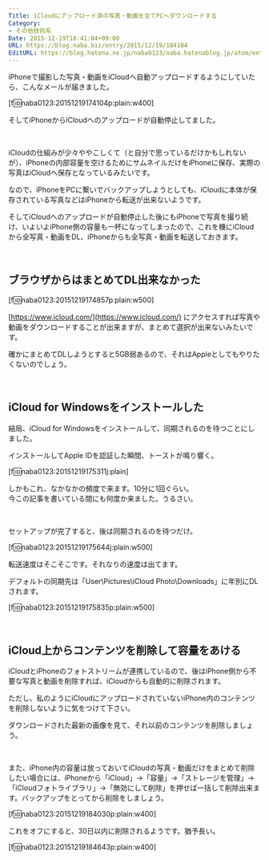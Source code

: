 ```yaml
---
Title: iCloudにアップロード済の写真・動画を全てPCへダウンロードする
Category:
- その他技術系
Date: 2015-12-19T18:41:04+09:00
URL: https://blog.naba.biz/entry/2015/12/19/184104
EditURL: https://blog.hatena.ne.jp/naba0123/naba.hatenablog.jp/atom/entry/6653586347149138014
---
```


iPhoneで撮影した写真・動画をiCloudへ自動アップロードするようにしていたら、こんなメールが届きました。

[f:id:naba0123:20151219174104p:plain:w400]

そしてiPhoneからiCloudへのアップロードが自動停止してました。

<br>

iCloudの仕組みが少々ややこしくて（と自分で思っているだけかもしれないが）、iPhoneの内部容量を空けるためにサムネイルだけをiPhoneに保存、実際の写真はiCloudへ保存となっているみたいです。

なので、iPhoneをPCに繋いでバックアップしようとしても、iCloudに本体が保存されている写真などはiPhoneから転送が出来ないようです。

そしてiCloudへのアップロードが自動停止した後にもiPhoneで写真を撮り続け、いよいよiPhone側の容量も一杯になってしまったので、これを機にiCloudから全写真・動画をDL、iPhoneからも全写真・動画を転送しておきます。

<br>

<!-- more -->

## ブラウザからはまとめてDL出来なかった

[f:id:naba0123:20151219174857p:plain:w500]

[https://www.icloud.com/](https://www.icloud.com/) にアクセスすれば写真や動画をダウンロードすることが出来ますが、まとめて選択が出来ないみたいです。

確かにまとめてDLしようとすると5GB弱あるので、それはAppleとしてもやりたくないのでしょう。

<br>

## iCloud for Windowsをインストールした

結局、iCloud for Windowsをインストールして、同期されるのを待つことにしました。

インストールしてApple IDを認証した瞬間、トーストが鳴り響く。

[f:id:naba0123:20151219175311j:plain]

しかもこれ、なかなかの頻度で来ます。10分に1回ぐらい。  
今この記事を書いている間にも何度か来ました。うるさい。

<br>

セットアップが完了すると、後は同期されるのを待つだけ。

[f:id:naba0123:20151219175644j:plain:w500]

転送速度はそこそこです。それなりの速度は出てます。

デフォルトの同期先は「User\Pictures\iCloud Photo\Downloads」に年別にDLされます。

[f:id:naba0123:20151219175835p:plain:w500]

<br>

## iCloud上からコンテンツを削除して容量をあける

iCloudとiPhoneのフォトストリームが連携しているので、後はiPhone側から不要な写真と動画を削除すれば、iCloudからも自動的に削除されます。

ただし、私のようにiCloudにアップロードされていないiPhone内のコンテンツを削除しないように気をつけて下さい。

ダウンロードされた最新の画像を見て、それ以前のコンテンツを削除しましょう。

<br>

また、iPhone内の容量は放っておいてiCloudの写真・動画だけをまとめて削除したい場合には、iPhoneから「iCloud」→「容量」→「ストレージを管理」→「iCloudフォトライブラリ」→「無効にして削除」を押せば一括して削除出来ます。バックアップをとってから削除をしましょう。

[f:id:naba0123:20151219184030p:plain:w400]

これをオフにすると、30日以内に削除されるようです。猶予長い。

[f:id:naba0123:20151219184643p:plain:w400]

<br>
